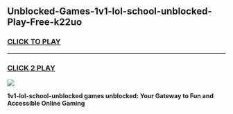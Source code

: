 
## Unblocked-Games-1v1-lol-school-unblocked-Play-Free-k22uo
<h3>
<a href="https://premium76.site?title=1v1-lol-school-unblocked&ref=18A1">CLICK TO PLAY</a></h3>
<hr>

<h3>
<a href="https://premium76.site?title=1v1-lol-school-unblocked&ref=18A1">CLICK 2 PLAY</a>
  
</h3>

<a href="https://premium76.site?title=1v1-lol-school-unblocked&ref=18A1"><img src="https://clearcache.store/games.png"></a>


**1v1-lol-school-unblocked games unblocked: Your Gateway to Fun and Accessible Online Gaming**
